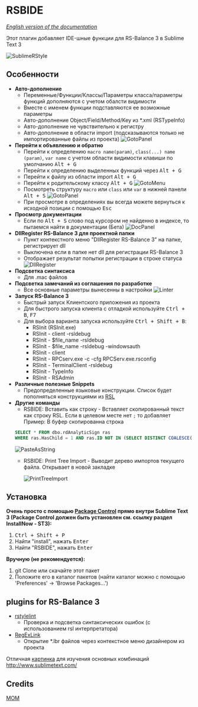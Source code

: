 # RSBIDE

*[English version of the documentation](readme.md)*

Этот плагин добавляет IDE-шные функции для RS-Balance 3 в Sublime Text 3

![SublimeRStyle](https://raw.github.com/mom1/RSBIDE/master/screenshot/SublimeRStyle.jpg)

Особенности
------------

* **Авто-дополнение**
    * Переменные/Функции/Классы/Параметры класса/параметры функций дополняются с учетом обалсти видимости
    * Вместе с именем функции подставляются ее возможные параметры
    * Авто-дополнение Object/Field/Method/Key из *.xml (RSTypeInfo)
    * Авто-дополнение не чувствительно к регистру
    * Авто-дополнение в области import (подсказываются только не импортированные файлы из проекта)
    ![GotoPanel](https://raw.github.com/mom1/RSBIDE/master/screenshot/Completion_Import.jpg)
* **Перейти к объявлению и обратно**
    * Перейти к определению  `macro name(param)`, `class(...) name (param)`, `var name`  с учетом области видимости клавиши по умолчанию <kbd>Alt + G</kbd>
    * Перейти к определению выделенных функций через <kbd>Alt + G</kbd>
    * Перейти к файлу из области import <kbd>Alt + G</kbd>
    * Перейти к родительскому классу <kbd>Alt + G</kbd>
    ![GotoMenu](https://raw.github.com/mom1/RSBIDE/master/screenshot/GotoMenu.jpg)
    * Посмотреть структуру `macro` или `class` или `var` в нижней панели <kbd>Alt + S</kbd>
    ![GotoPanel](https://raw.github.com/mom1/RSBIDE/master/screenshot/GotoPanel.jpg)
    * При просмотре в определениях вы всегда можете вернуться к исходной позиции с помощью <kbd>Esc</kbd>
* **Просмотр документации**
    * Если по <kbd>Alt + S</kbd> слово под курсором не найденно в индексе, то пытаемся найти в документации (Бета)
    ![DocPanel](https://raw.github.com/mom1/RSBIDE/master/screenshot/DocPanel.jpg)
* **DllRegister RS-Balance 3 для проектной папки**
    * Пункт контекстного меню "DllRegister RS-Balance 3" на папке, регистрирует dll
    * Выключена если в папке нет dll для регистрации RS-Balance 3
    * Отображает результат попытки регистрации в строке статуса
    ![DllRegister](https://raw.github.com/mom1/RSBIDE/master/screenshot/DllRegister_RS-Balance_3.jpg)
* **Подсветка синтаксиса**
    * Для .mac файлов
* **Подсветка замечаний из соглашения по разработке**
    * Все основные параметры вынесенны в настройки
    ![Linter](https://raw.github.com/mom1/RSBIDE/master/screenshot/Linter.jpg)
* **Запуск RS-Balance 3**
    * Быстрый запуск Клиентского приложения из проекта
    * Для быстрого запуска клиента с отладкой используйте <kbd>Ctrl + B</kbd>, <kbd>F7</kbd>
    * Для выбора варианта запуска используйте <kbd>Ctrl + Shift + B</kbd>:
        - RSInit (RSInit.exe)
        - RSInit - client -rsldebug
        - RSInit - $file_name -rsldebug
        - RSInit - $file_name -rsldebug -windowsauth
        - RSInit - client
        - RSInit - RPCserv.exe -c -cfg RPCServ.exe.rsconfig
        - RSInit - TerminalClient -rsldebug
        - RSInit - TypeInfo
        - RSInit - RSAdmin
* **Различные полезные Snippets**
    * Предопределенные языковые конструкции. Список будет пополняться конструкциями из [RSL](http://wiki.rs-balance.ru/index.php/RSL)
* **Другие команды**
    * RSBIDE: Вставить как строку - Вставляет скопированный текст как строку RSL. Если в целевом месте нет `;` то добавляет
      Пример: В буфер скопированна строка
    ```sql
    SELECT * FROM dbo.rdAnalyticSign ras
    WHERE ras.HasChild = 1 AND ras.ID NOT IN (SELECT DISTINCT COALESCE(ParentID,0)FROM rdAnalyticSign)
    ```
    ![PasteAsString](https://raw.github.com/mom1/RSBIDE/master/screenshot/PasteAsString.gif)
    * RSBIDE: Print Tree Import - Выводит дерево импортов текущего файла. Открывает в новой закладке

        ![PrintTreeImport](https://raw.github.com/mom1/RSBIDE/master/screenshot/PrintTreeImport.jpg)

Установка
------------
**Очень просто с помощью [Package Control](http://wbond.net/sublime_packages/package_control) прямо внутри Sublime Text 3 (Package Control должен быть установлен см. ссылку раздел InstallNow - ST3):**

1.  <kbd>Ctrl + Shift + P</kbd>
2.  Найти "install", нажать <kbd>Enter</kbd>
3.  Найти "RSBIDE", нажать <kbd>Enter</kbd>

**Вручную (не рекомендуется):**

1.  git Clone или скачайте этот пакет
2.  Положите его в каталог пакетов (найти каталог можно с помощью 'Preferences' -> 'Browse Packages...')


## plugins for RS-Balance 3

 * [rstylelint](https://github.com/mom1/SublimeLinter-contrib-rstylelint)
    * Проверка и подсветка синтаксических ошибок (с использованием rsl интерпретатора)
 * [RegExLink](https://github.com/mom1/RegExLink)
    * Открытие *.lbr файлов через контекстное меню дизайнером из проекта

Отличная [картинка](https://raw.github.com/mom1/RSBIDE/master/screenshot/ST_Key.png) для изучения основных комбинаций http://www.sublimetext.com/


Credits
-----
[MOM](https://github.com/mom1)
